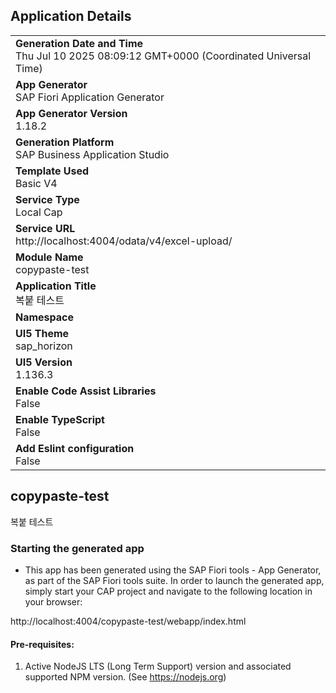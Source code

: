 ## Application Details
|               |
| ------------- |
|**Generation Date and Time**<br>Thu Jul 10 2025 08:09:12 GMT+0000 (Coordinated Universal Time)|
|**App Generator**<br>SAP Fiori Application Generator|
|**App Generator Version**<br>1.18.2|
|**Generation Platform**<br>SAP Business Application Studio|
|**Template Used**<br>Basic V4|
|**Service Type**<br>Local Cap|
|**Service URL**<br>http://localhost:4004/odata/v4/excel-upload/|
|**Module Name**<br>copypaste-test|
|**Application Title**<br>복붙 테스트|
|**Namespace**<br>|
|**UI5 Theme**<br>sap_horizon|
|**UI5 Version**<br>1.136.3|
|**Enable Code Assist Libraries**<br>False|
|**Enable TypeScript**<br>False|
|**Add Eslint configuration**<br>False|

## copypaste-test

복붙 테스트

### Starting the generated app

-   This app has been generated using the SAP Fiori tools - App Generator, as part of the SAP Fiori tools suite.  In order to launch the generated app, simply start your CAP project and navigate to the following location in your browser:

http://localhost:4004/copypaste-test/webapp/index.html

#### Pre-requisites:

1. Active NodeJS LTS (Long Term Support) version and associated supported NPM version.  (See https://nodejs.org)



